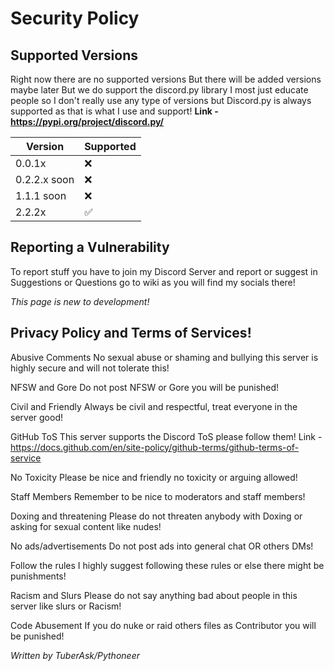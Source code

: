 # Security Policy

## Supported Versions

Right now there are no supported versions
But there will be added versions maybe later
But we do support the discord.py library
I most just educate people so I don't really use any type of versions
but Discord.py is always supported as that is what I use and support!
**Link - https://pypi.org/project/discord.py/**

| Version | Supported          |
| ------- | ------------------ |
| 0.0.1x   | ❌ |
| 0.2.2.x soon   | ❌                |
| 1.1.1 soon   | ❌ |
| 2.2.2x   | ✅                |

## Reporting a Vulnerability

To report stuff you have to join my Discord Server and report or suggest in Suggestions or Questions go to wiki as you will find my socials there!

*This page is new to development!*

## Privacy Policy and Terms of Services!
Abusive Comments
No sexual abuse or shaming and bullying this server is highly secure and will not tolerate this!

NFSW and Gore
Do not post NFSW or Gore you will be punished!

Civil and Friendly
Always be civil and respectful, treat everyone in the server good!

GitHub ToS
This server supports the Discord ToS please follow them!
Link - https://docs.github.com/en/site-policy/github-terms/github-terms-of-service

No Toxicity
Please be nice and friendly no toxicity or arguing allowed!

Staff Members
Remember to be nice to moderators and staff members!

Doxing and threatening
Please do not threaten anybody with Doxing or asking for sexual content like nudes!

No ads/advertisements
Do not post ads into general chat OR others DMs!

Follow the rules
I highly suggest following these rules or else there might be punishments!

Racism and Slurs
Please do not say anything bad about people in this server like slurs or Racism!

Code Abusement
If you do nuke or raid others files as Contributor you will be punished!

*Written by TuberAsk/Pythoneer*
